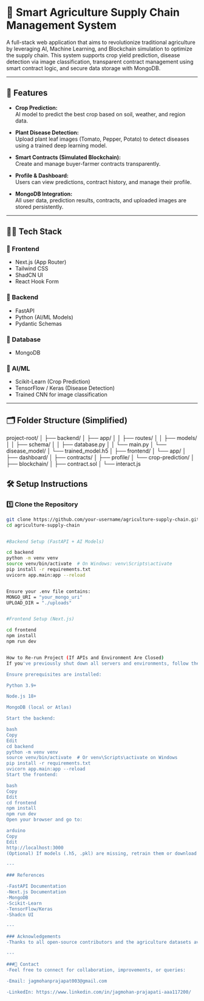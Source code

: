 # 🌾 Smart Agriculture Supply Chain Management System

A full-stack web application that aims to revolutionize traditional agriculture by leveraging AI, Machine Learning, and Blockchain simulation to optimize the supply chain. This system supports crop yield prediction, disease detection via image classification, transparent contract management using smart contract logic, and secure data storage with MongoDB.

---

## 🚀 Features

- **Crop Prediction:**  
  AI model to predict the best crop based on soil, weather, and region data.

- **Plant Disease Detection:**  
  Upload plant leaf images (Tomato, Pepper, Potato) to detect diseases using a trained deep learning model.

- **Smart Contracts (Simulated Blockchain):**  
  Create and manage buyer-farmer contracts transparently.

- **Profile & Dashboard:**  
  Users can view predictions, contract history, and manage their profile.

- **MongoDB Integration:**  
  All user data, prediction results, contracts, and uploaded images are stored persistently.

---

## 🧑‍💻 Tech Stack

### 🔹 Frontend
- Next.js (App Router)
- Tailwind CSS
- ShadCN UI
- React Hook Form

### 🔹 Backend
- FastAPI
- Python (AI/ML Models)
- Pydantic Schemas

### 🔹 Database
- MongoDB

### 🔹 AI/ML
- Scikit-Learn (Crop Prediction)
- TensorFlow / Keras (Disease Detection)
- Trained CNN for image classification

---

## 🗂️ Folder Structure (Simplified)

project-root/ │ ├── backend/ │ ├── app/ │ │ ├── routes/ │ │ ├── models/ │ │ ├── schema/ │ │ ├── database.py │ │ └── main.py │ └── disease_model/ │ └── trained_model.h5 │ ├── frontend/ │ └── app/ │ ├── dashboard/ │ ├── contracts/ │ ├── profile/ │ └── crop-prediction/ │ ├── blockchain/ │ ├── contract.sol │ └── interact.js


## 🛠️ Setup Instructions

### 1️⃣ Clone the Repository

```bash
git clone https://github.com/your-username/agriculture-supply-chain.git
cd agriculture-supply-chain


#Backend Setup (FastAPI + AI Models)

cd backend
python -m venv venv
source venv/bin/activate  # On Windows: venv\Scripts\activate
pip install -r requirements.txt
uvicorn app.main:app --reload


Ensure your .env file contains:
MONGO_URI = "your_mongo_uri"
UPLOAD_DIR = "./uploads"


#Frontend Setup (Next.js)

cd frontend
npm install
npm run dev


How to Re-run Project (If APIs and Environment Are Closed)
If you've previously shut down all servers and environments, follow these steps to restart everything locally:

Ensure prerequisites are installed:

Python 3.9+

Node.js 18+

MongoDB (local or Atlas)

Start the backend:

bash
Copy
Edit
cd backend
python -m venv venv
source venv/bin/activate  # Or venv\Scripts\activate on Windows
pip install -r requirements.txt
uvicorn app.main:app --reload
Start the frontend:

bash
Copy
Edit
cd frontend
npm install
npm run dev
Open your browser and go to:

arduino
Copy
Edit
http://localhost:3000
(Optional) If models (.h5, .pkl) are missing, retrain them or download them again.

---

### References

-FastAPI Documentation
-Next.js Documentation
-MongoDB
-Scikit-Learn
-TensorFlow/Keras
-Shadcn UI

---

### Acknowledgements
-Thanks to all open-source contributors and the agriculture datasets available through Kaggle and public research initiatives.

---

###📩 Contact
-Feel free to connect for collaboration, improvements, or queries:

-Email: jagmohanprajapat003@gmail.com

-LinkedIn: https://www.linkedin.com/in/jagmohan-prajapati-aaa117200/
